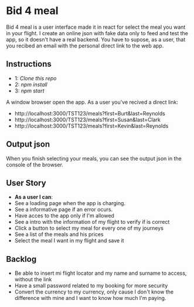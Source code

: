 # Bid 4 meal
Bid 4 meal is a user interface made it in react for select the meal you want in your flight. I create an online json with fake data only to feed and test the app, so it doesn't have a real backend. You have to supose, as a user, that you recibed an email with the personal direct link to the web app.

## Instructions
- 1:
*Clone this repo*
- 2:
*npm install*
- 3:
*npm start*

A window browser open the app. As a user you've recived a direct link:
- http://localhost:3000/TST123/meals?first=Burt&last=Reynolds
- http://localhost:3000/TST123/meals?first=Susan&last=Clark
- http://localhost:3000/TST123/meals?first=Kevin&last=Reynolds

## Output json
When you finish selecting your meals, you can see the output json in the console of the browser.


## User Story
- **As a user I can**: 
- See a loading page when the app is charging.
- See a informative page if an error ocurs.
- Have acces to the app only if I'm allowed
- See a intro with the information of my flight to verify if is correct
- Click a button to select my meal for every one of my journeys
- See a list of the meals and his prices
- Select the meal I want in my flight and save it

## Backlog
- Be able to insert mi flight locator and my name and surname to access, without the link
- Have a small password related to my booking for more security
- Convert the currency to my currency, only cause I don't know the difference with mine and I want to know how much I'm paying.
